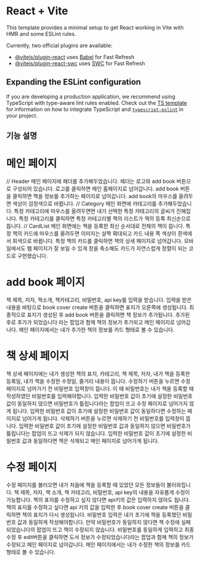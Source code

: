 # React + Vite

This template provides a minimal setup to get React working in Vite with HMR and some ESLint rules.

Currently, two official plugins are available:

- [@vitejs/plugin-react](https://github.com/vitejs/vite-plugin-react/blob/main/packages/plugin-react) uses [Babel](https://babeljs.io/) for Fast Refresh
- [@vitejs/plugin-react-swc](https://github.com/vitejs/vite-plugin-react/blob/main/packages/plugin-react-swc) uses [SWC](https://swc.rs/) for Fast Refresh

## Expanding the ESLint configuration

If you are developing a production application, we recommend using TypeScript with type-aware lint rules enabled. Check out the [TS template](https://github.com/vitejs/vite/tree/main/packages/create-vite/template-react-ts) for information on how to integrate TypeScript and [`typescript-eslint`](https://typescript-eslint.io) in your project.

## 기능 설명

# 메인 페이지

// Header
메인 페이지에 헤더를 추가해두었습니다.
헤더는 로고와 add book 버튼으로 구성되어 있습니다.
로고를 클릭하면 메인 홈페이지로 넘어갑니다.
add book 버튼을 클릭하면 책을 정보를 추가하는 페이지로 넘어갑니다.
add book의 마우스를 올려두면 색상이 검정색으로 바뀝니다.
// Category
메인 화면에 카테고리를 추가해두었습니다.
특정 카테고리에 마우스를 올려두면면 내가 선택한 특정 카테고리의 글씨가 진해집니다.
특정 카테고리를 클릭하면 특정 카테고리별 책의 리스트가 책의 등록 최신순으로 뜹니다.
// CardList
메인 화면에는 책을 등록한 최신 순서대로 전체의 책이 뜹니다.
특정 책의 카드에 마우스를 올려두면 이미지는 살짝 확대되고 카드 내용 쪽 색상이 흰색에서 회색으로 바뀝니다.
특정 책의 카드를 클릭하면 책의 상세 페이지로 넘어갑니다.
모바일에서도 웹 페이지가 잘 보일 수 있게 창을 축소해도 카드가 자연스럽게 정렬이 되는 코드로 구현했습니다.

# add book 페이지

책 제목, 저자, 책소개, 책카테고리, 비밀번호, api key를 입력을 받습니다.
입력을 받은 내용을 바탕으로 book cover create 버튼을 클릭하면 표지가 오른쪽에 생성됩니다.
최종적으로 표지가 생성된 후 add book 버튼을 클릭하면 책 정보가 추가됩니다.
추가된 후로 추가가 되었습니다 라는 팝업과 함께 책의 정보가 추가되고 메인 페이지로 넘어갑니다.
메인 페이지에서는 내가 추가한 책의 정보를 카드 형태로 볼 수 있습니다.

# 책 상세 페이지

책 상세 페이지에는 내가 생성한 책의 표지, 카테고리, 책 제목, 저자, 내가 책을 등록한 등록일, 내가 책을 수정한 수정일, 줄거리 내용이 뜹니다.
수정하기 버튼을 누르면 수정 페이지로 넘어가기 전 비밀번호 입력창이 뜹니다.
이 때 비밀번호는 내가 책을 등록할 때 작성하였던 비밀번호를 입력해야합니다.
입력한 비밀번호 값이 초기에 설정한 비밀번호 값이 동일하지 않으면 비밀번호가 틀립니다라는 팝업이 뜨고 수정 페이지로 넘어가지 않게 됩니다.
입력한 비밀번호 값이 초기에 설정한 비밀번호 값이 동일하다면 수정하는 페이지로 넘어가게 됩니다.
삭제하기 버튼을 누르면 삭제하기 전 비밀번호를 입력창이 뜹니다.
입력한 비밀번호 값이 초기에 설정한 비밀번호 값과 동일하지 않으면 비밀번호가 틀립니다는 팝업이 뜨고 삭제가 되지 않습니다.
입력한 비밀번호 값이 초기에 설정한 비밀번호 값과 동일하다면 책은 삭제되고 메인 페이지로 넘어가게 됩니다.

# 수정 페이지

수정 페이지를 불러오면 내가 처음에 책을 등록할 때 있었던 모든 정보들이 불러와집니다.
책 제목, 저자, 책 소개, 책 카테고리, 비밀번호, api key의 내용을 자유롭게 수정이 가능합니다.
책의 표지를 수정하고 싶지 않다면 api키의 값은 입력하지 않아도 됩니다.
책의 표지를 수정하고 싶다면 api 키의 값을 입력한 후 book cover create 버튼을 클릭하면 책의 표지가 다시 생성됩니다.
비밀번호 입력은 내가 초기에 책을 등록했던 비밀번호 값과 동일하게 작성해야합니다.
만약 비밀번호가 동일하지 않다면 책 수정에 실패되었습니다의 팝업이 뜨고 책이 수정되지 않습니다.
비밀번호를 동일하게 입력하고 최종 수정 후 edit버튼을 클릭하면 도서 정보가 수정되었습니다라는 팝업과 함께 책의 정보가 수정되고 메인 페이지로 넘어갑니다.
메인 페이지에서는 내가 수정한 책의 정보를 카드 형태로 볼 수 있습니다.
